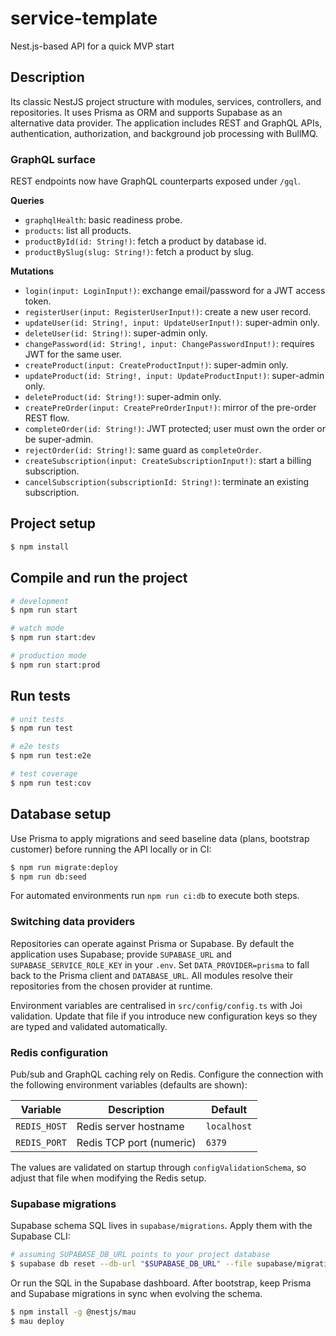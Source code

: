 # service-template
Nest.js-based API for a quick MVP start

## Description
Its classic NestJS project structure with modules, services, controllers, and repositories. It uses Prisma as ORM and supports Supabase as an alternative data provider. The application includes REST and GraphQL APIs, authentication, authorization, and background job processing with BullMQ.

### GraphQL surface

REST endpoints now have GraphQL counterparts exposed under `/gql`.

**Queries**
- `graphqlHealth`: basic readiness probe.
- `products`: list all products.
- `productById(id: String!)`: fetch a product by database id.
- `productBySlug(slug: String!)`: fetch a product by slug.

**Mutations**
- `login(input: LoginInput!)`: exchange email/password for a JWT access token.
- `registerUser(input: RegisterUserInput!)`: create a new user record.
- `updateUser(id: String!, input: UpdateUserInput!)`: super-admin only.
- `deleteUser(id: String!)`: super-admin only.
- `changePassword(id: String!, input: ChangePasswordInput!)`: requires JWT for the same user.
- `createProduct(input: CreateProductInput!)`: super-admin only.
- `updateProduct(id: String!, input: UpdateProductInput!)`: super-admin only.
- `deleteProduct(id: String!)`: super-admin only.
- `createPreOrder(input: CreatePreOrderInput!)`: mirror of the pre-order REST flow.
- `completeOrder(id: String!)`: JWT protected; user must own the order or be super-admin.
- `rejectOrder(id: String!)`: same guard as `completeOrder`.
- `createSubscription(input: CreateSubscriptionInput!)`: start a billing subscription.
- `cancelSubscription(subscriptionId: String!)`: terminate an existing subscription.

## Project setup

```bash
$ npm install
```

## Compile and run the project

```bash
# development
$ npm run start

# watch mode
$ npm run start:dev

# production mode
$ npm run start:prod
```

## Run tests

```bash
# unit tests
$ npm run test

# e2e tests
$ npm run test:e2e

# test coverage
$ npm run test:cov
```

## Database setup

Use Prisma to apply migrations and seed baseline data (plans, bootstrap customer) before running the API locally or in CI:

```bash
$ npm run migrate:deploy
$ npm run db:seed
```

For automated environments run `npm run ci:db` to execute both steps.

### Switching data providers

Repositories can operate against Prisma or Supabase. By default the application uses Supabase; provide `SUPABASE_URL` and `SUPABASE_SERVICE_ROLE_KEY` in your `.env`. Set `DATA_PROVIDER=prisma` to fall back to the Prisma client and `DATABASE_URL`. All modules resolve their repositories from the chosen provider at runtime.

Environment variables are centralised in `src/config/config.ts` with Joi validation. Update that file if you introduce new configuration keys so they are typed and validated automatically.

### Redis configuration

Pub/sub and GraphQL caching rely on Redis. Configure the connection with the following environment variables (defaults are shown):

| Variable      | Description                | Default     |
| ------------- | -------------------------- | ----------- |
| `REDIS_HOST`  | Redis server hostname      | `localhost` |
| `REDIS_PORT`  | Redis TCP port (numeric)   | `6379`      |

The values are validated on startup through `configValidationSchema`, so adjust that file when modifying the Redis setup.

### Supabase migrations

Supabase schema SQL lives in `supabase/migrations`. Apply them with the Supabase CLI:

```bash
# assuming SUPABASE_DB_URL points to your project database
$ supabase db reset --db-url "$SUPABASE_DB_URL" --file supabase/migrations/0001_init.sql
```

Or run the SQL in the Supabase dashboard. After bootstrap, keep Prisma and Supabase migrations in sync when evolving the schema.

```bash
$ npm install -g @nestjs/mau
$ mau deploy
```
